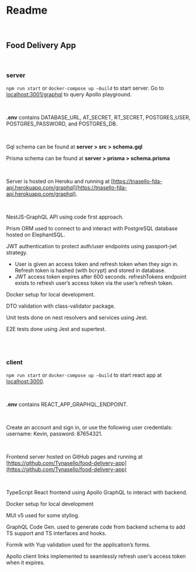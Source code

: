 # Readme

<br>

## Food Delivery App

<br>

### server

`npm run start` or `docker-compose up —build` to start server. Go to [localhost:3001/graphql](http://localhost:3001/graphql) to query Apollo playground.

<br>

**.env** contains DATABASE_URL, AT_SECRET, RT_SECRET, POSTGRES_USER, POSTGRES_PASSWORD, and POSTGRES_DB.

<br>

Gql schema can be found at **server > src > schema.gql**

Prisma schema can be found at **server > prisma > schema.prisma**

<br>

Server is hosted on Heroku and running at [https://tnasello-fda-api.herokuapp.com/graphql](https://tnasello-fda-api.herokuapp.com/graphql).

<br>

NestJS-GraphQL API using code first approach.

Prism ORM used to connect to and interact with PostgreSQL database hosted on ElephantSQL.

JWT authentication to protect auth/user endpoints using passport-jwt strategy.

- User is given an access token and refresh token when they sign in. Refresh token is hashed (with bcrypt) and stored in database.
- JWT access token expires after 600 seconds. refreshTokens endpoint exists to refresh user’s access token via the user’s refresh token.

Docker setup for local development.

DTO validation with class-validator package.

Unit tests done on nest resolvers and services using Jest.

E2E tests done using Jest and supertest.

<br>
<br>

### client

`npm run start` or `docker-compose up —build` to start react app at [localhost:3000](http://localhost:3000).

<br>

**.env** contains REACT_APP_GRAPHQL_ENDPOINT.

<br>

Create an account and sign in, or use the following user credentials: username: Kevin, password: 87654321.

<br>

Frontend server hosted on GitHub pages and running at [https://github.com/Tynasello/food-delivery-app](https://github.com/Tynasello/food-delivery-app)

<br>

TypeScript React frontend using Apollo GraphQL to interact with backend.

Docker setup for local development

MUI v5 used for some styling.

GraphQL Code Gen. used to generate code from backend schema to add TS support and TS interfaces and hooks.

Formik with Yup validation used for the application’s forms.

Apollo client links implemented to seamlessly refresh user’s access token when it expires.
